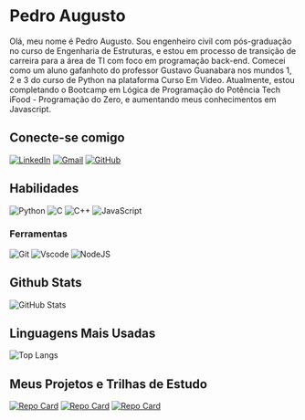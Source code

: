 # Pedro Augusto
Olá, meu nome é Pedro Augusto. Sou engenheiro civil com pós-graduação no curso de Engenharia de Estruturas, e estou em processo de transição de carreira para a área de TI com foco em programação back-end.
Comecei como um aluno gafanhoto do professor Gustavo Guanabara nos mundos 1, 2 e 3 do curso de Python na plataforma Curso Em Video. Atualmente, estou completando o Bootcamp em Lógica de Programação do Potência Tech iFood - Programação do Zero, e aumentando meus conhecimentos em Javascript.

## Conecte-se comigo
[![LinkedIn](https://img.shields.io/badge/LinkedIn-0077B5?style=for-the-badge&logo=linkedin&logoColor=white)](https://www.linkedin.com/in/pedro-augusto-0b98601b0/)
[![Gmail](https://img.shields.io/badge/Gmail-333333?style=for-the-badge&logo=gmail&logoColor=red)](mailto:pedroaugustorego@gmail.com)
[![GitHub](https://img.shields.io/badge/GitHub-100000?style=for-the-badge&logo=github&logoColor=white)](https://github.com/pedroaugust096)

## Habilidades
![Python](https://img.shields.io/badge/python-3670A0?style=for-the-badge&logo=python&logoColor=ffdd54)
![C](https://img.shields.io/badge/C-00599C?style=for-the-badge&logo=c&logoColor=white)
![C++](https://img.shields.io/badge/C%2B%2B-00599C?style=for-the-badge&logo=c%2B%2B&logoColor=white)
![JavaScript](https://img.shields.io/badge/JavaScript-F7DF1E?style=for-the-badge&logo=javascript&logoColor=black)

### Ferramentas
![Git](https://img.shields.io/badge/GIT-E44C30?style=for-the-badge&logo=git&logoColor=white)
![Vscode](https://img.shields.io/badge/Vscode-007ACC?style=for-the-badge&logo=visual-studio-code&logoColor=white)
![NodeJS](https://img.shields.io/badge/node.js-6DA55F?style=for-the-badge&logo=node.js&logoColor=white)

## Github Stats
![GitHub Stats](https://github-readme-stats.vercel.app/api?username=pedroaugust096&theme=transparent&bg_color=000&border_color=30A3DC&show_icons=true&icon_color=30A3DC&title_color=E94D5F&text_color=FFF)

## Linguagens Mais Usadas
![Top Langs](https://github-readme-stats-git-masterrstaa-rickstaa.vercel.app/api/top-langs/?username=pedroaugust096&bg_color=000&border_color=30A3DC&title_color=E94D5F&text_color=FFF)

## Meus Projetos e Trilhas de Estudo
[![Repo Card](https://github-readme-stats.vercel.app/api/pin/?username=pedroaugust096&repo=DIO-Javascript&bg_color=000&border_color=30A3DC&show_icons=true&icon_color=30A3DC&title_color=E94D5F&text_color=FFF)](https://github.com/pedroaugust096/DIO-Javascript)
[![Repo Card](https://github-readme-stats.vercel.app/api/pin/?username=pedroaugust096&repo=CursoEmVideo-Aulas&bg_color=000&border_color=30A3DC&show_icons=true&icon_color=30A3DC&title_color=E94D5F&text_color=FFF)](https://github.com/pedroaugust096/CursoEmVideo-Aulas)
[![Repo Card](https://github-readme-stats.vercel.app/api/pin/?username=pedroaugust096&repo=dio-lab-open-source&bg_color=000&border_color=30A3DC&show_icons=true&icon_color=30A3DC&title_color=E94D5F&text_color=FFF)](https://github.com/pedroaugust096/dio-lab-open-source)
